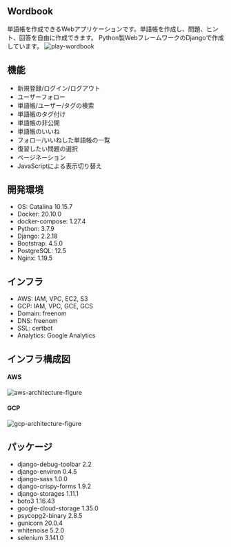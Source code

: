 ## Wordbook
単語帳を作成できるWebアプリケーションです。単語帳を作成し、問題、ヒント、回答を自由に作成できます。
Python製WebフレームワークのDjangoで作成しています。
![play-wordbook](https://user-images.githubusercontent.com/36121673/106491297-0f866680-64fa-11eb-807b-35ff503f5673.gif)

## 機能
- 新規登録/ログイン/ログアウト
- ユーザーフォロー
- 単語帳/ユーザー/タグの検索
- 単語帳のタグ付け
- 単語帳の非公開
- 単語帳のいいね
- フォロー/いいねした単語帳の一覧
- 復習したい問題の選択
- ページネーション
- JavaScriptによる表示切り替え

## 開発環境
- OS: Catalina 10.15.7
- Docker: 20.10.0
- docker-compose: 1.27.4
- Python: 3.7.9
- Django: 2.2.18
- Bootstrap: 4.5.0
- PostgreSQL: 12.5
- Nginx: 1.19.5

## インフラ
- AWS: IAM, VPC, EC2, S3
- GCP: IAM, VPC, GCE, GCS
- Domain: freenom
- DNS: freenom
- SSL: certbot
- Analytics: Google Analytics

## インフラ構成図
#### AWS
![aws-architecture-figure](https://user-images.githubusercontent.com/36121673/106470096-764c5580-64e3-11eb-8c5f-3d0020ccfc55.png)

#### GCP
![gcp-architecture-figure](https://user-images.githubusercontent.com/36121673/106470626-0e4a3f00-64e4-11eb-9b6c-5d9b96dce302.png)

## パッケージ
- django-debug-toolbar  2.2
- django-environ        0.4.5
- django-sass           1.0.0
- django-crispy-forms   1.9.2
- django-storages       1.11.1
- boto3                 1.16.43
- google-cloud-storage  1.35.0
- psycopg2-binary       2.8.5
- gunicorn              20.0.4
- whitenoise            5.2.0
- selenium              3.141.0
